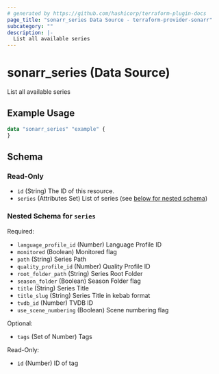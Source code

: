 ```yaml
---
# generated by https://github.com/hashicorp/terraform-plugin-docs
page_title: "sonarr_series Data Source - terraform-provider-sonarr"
subcategory: ""
description: |-
  List all available series
---
```


# sonarr_series (Data Source)

List all available series

## Example Usage

```terraform
data "sonarr_series" "example" {
}
```

<!-- schema generated by tfplugindocs -->
## Schema

### Read-Only

- `id` (String) The ID of this resource.
- `series` (Attributes Set) List of series (see [below for nested schema](#nestedatt--series))

<a id="nestedatt--series"></a>
### Nested Schema for `series`

Required:

- `language_profile_id` (Number) Language Profile ID
- `monitored` (Boolean) Monitored flag
- `path` (String) Series Path
- `quality_profile_id` (Number) Quality Profile ID
- `root_folder_path` (String) Series Root Folder
- `season_folder` (Boolean) Season Folder flag
- `title` (String) Series Title
- `title_slug` (String) Series Title in kebab format
- `tvdb_id` (Number) TVDB ID
- `use_scene_numbering` (Boolean) Scene numbering flag

Optional:

- `tags` (Set of Number) Tags

Read-Only:

- `id` (Number) ID of tag


